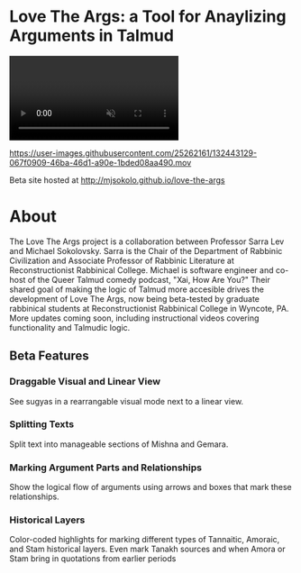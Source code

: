 # Love The Args: a Tool for Anaylizing Arguments in Talmud

<video autoplay loop muted playsinline>
https://user-images.githubusercontent.com/25262161/132443129-067f0909-46ba-46d1-a90e-1bded08aa490.mov
</video>

https://user-images.githubusercontent.com/25262161/132443129-067f0909-46ba-46d1-a90e-1bded08aa490.mov

Beta site hosted at http://mjsokolo.github.io/love-the-args

# About

The Love The Args project is a collaboration between Professor Sarra Lev and Michael Sokolovsky. Sarra is the Chair of the Department of Rabbinic Civilization and Associate Professor of Rabbinic Literature at Reconstructionist Rabbinical College. Michael is software engineer and co-host of the Queer Talmud comedy podcast, "Xai, How Are You?" Their shared goal of making the logic of Talmud more accesible drives the development of Love The Args, now being beta-tested by graduate rabbinical students at Reconstructionist Rabbinical College in Wyncote, PA. More updates coming soon, including instructional videos covering functionality and Talmudic logic.

## Beta Features

### Draggable Visual and Linear View

See sugyas in a rearrangable visual mode next to a linear view.

### Splitting Texts

Split text into manageable sections of Mishna and Gemara.

### Marking Argument Parts and Relationships

Show the logical flow of arguments using arrows and boxes that mark these relationships.

### Historical Layers

Color-coded highlights for marking different types of Tannaitic, Amoraic, and Stam historical layers. Even mark Tanakh sources and when Amora or Stam bring in quotations from earlier periods           
